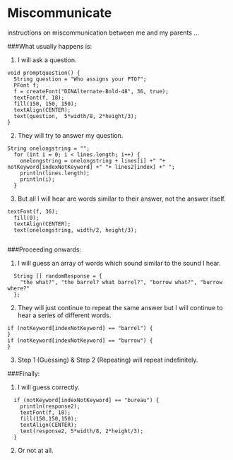 # Miscommunicate
instructions on miscommunication between me and my parents 
...

###What usually happens is:

1. I will ask a question.
```
void promptquestion() {
  String question = "Who assigns your PTO?";
  PFont f; 
  f = createFont("DINAlternate-Bold-48", 36, true);
  textFont(f, 18);
  fill(150, 150, 150);
  textAlign(CENTER);
  text(question,  5*width/8, 2*height/3);
}

```

2. They will try to answer my question.
```
String onelongstring = "";
  for (int i = 0; i < lines.length; i++) {
    onelongstring = onelongstring + lines[i] +" "+ notKeyword[indexNotKeyword] +" "+ lines2[index] +" ";
    println(lines.length);
    println(i);
  }
```
3. But all I will hear are words similar to their answer, not the answer itself.
```
textFont(f, 36);
  fill(0);
  textAlign(CENTER);
  text(onelongstring, width/2, height/3);
  
```

###Proceeding onwards:

1. I will guess an array of words which sound similar to the sound I hear.
```
  String [] randomResponse = {
    "the what?", "the barrel? what barrel?", "borrow what?", "burrow where?"
  };
```
2. They will just continue to repeat the same answer but I will continue to hear a series of different words. 
```
if (notKeyword[indexNotKeyword] == "barrel") {
}
if (notKeyword[indexNotKeyword] == "burrow") {
}
```
3. Step 1 (Guessing) & Step 2 (Repeating) will repeat indefinitely.

###Finally:

1. I will guess correctly.
```
  if (notKeyword[indexNotKeyword] == "bureau") {
    println(response2);
    textFont(f, 18);
    fill(150,150,150);
    textAlign(CENTER);
    text(response2, 5*width/8, 2*height/3);
  }
```
2. Or not at all.

